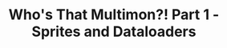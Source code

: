 ---
title: Who's That Multimon?! Part 1 - Sprites and Dataloaders
categories: [Projects, Multimon]
tags: [data, nural networks, computer vision, pytorch]
published: true
---